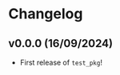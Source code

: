 # Changelog

<!--next-version-placeholder-->

## v0.0.0 (16/09/2024)

- First release of `test_pkg`!